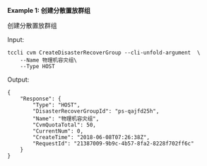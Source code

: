 **Example 1: 创建分散置放群组**

创建分散置放群组

Input: 

```
tccli cvm CreateDisasterRecoverGroup --cli-unfold-argument  \
    --Name 物理机容灾组\
    --Type HOST
```

Output: 
```
{
    "Response": {
        "Type": "HOST",
        "DisasterRecoverGroupId": "ps-qajfd25h",
        "Name": "物理机容灾组",
        "CvmQuotaTotal": 50,
        "CurrentNum": 0,
        "CreateTime": "2018-06-08T07:26:38Z",
        "RequestId": "21387009-9b9c-4b57-8fa2-8228f702ff6c"
    }
}
```

